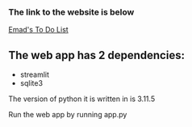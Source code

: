 ### The link to the website is below

[Emad's To Do List](https://emadstodo.streamlit.app)

## The web app has 2 dependencies:
- streamlit
- sqlite3

 The version of python it is written in is 3.11.5 

 Run the web app by running app.py